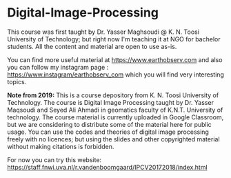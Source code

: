 # Digital-Image-Processing

This course was first taught by Dr. Yasser Maghsoudi @ K. N. Toosi University of Technology; but right now I'm teaching it at NGO for bachelor students. All the content and material are open to use as-is.

You can find more useful material at https://www.earthobserv.com and also you can follow my instagram page : https://www.instagram/earthobserv_com which you will find very interesting topics.


**Note from 2019:**
This is a course depository from K. N. Toosi University of Technology. The course is Digital Image Processing taught by Dr. Yasser Maqsoudi and Seyed Ali Ahmadi in geomatics faculty of K.N.T. University of technology. The course material is currently uploaded in Google Classroom, but we are considering to distribute some of the material here for public usage. You can use the codes and theories of digital image processing freely with no licences; but using the slides and other copyrighted material without making citations is forbidden. 

For now you can try this website: https://staff.fnwi.uva.nl/r.vandenboomgaard/IPCV20172018/index.html

